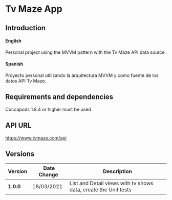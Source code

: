 # Tv Maze App

## Introduction

#### English
Personal project using the MVVM pattern with the Tv Maze API data source.
#### Spanish
Proyecto personal utilizando la arquitectura MVVM y como fuente de los datos API Tv Maze.

## Requirements and dependencies
Cocoapods 1.8.4 or higher must be used

## API URL
https://www.tvmaze.com/api

## Versions

| Version | Date Change | Description |
|----------|----------------|---------------|
|**1.0.0**|18/03/2021| List and Detail views with tv shows data, create the Unit tests |

